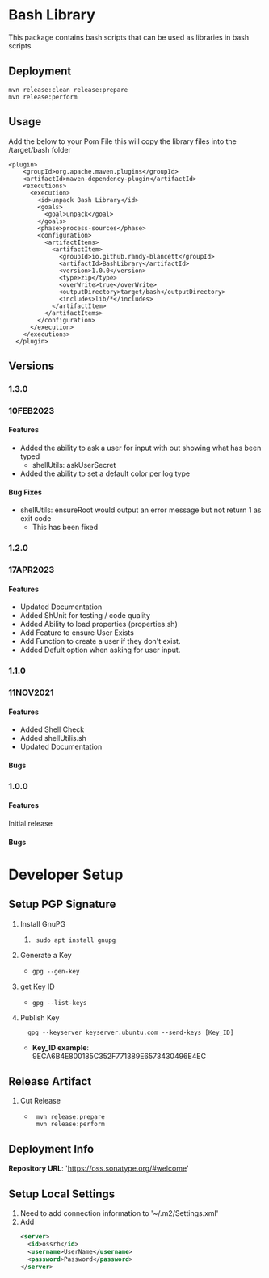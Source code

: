 # Bash Library
This package contains bash scripts that can be used as libraries in bash scripts

## Deployment
    mvn release:clean release:prepare
    mvn release:perform  
    
## Usage
Add the below to your Pom File this will copy the library files into the /target/bash folder

    <plugin>
        <groupId>org.apache.maven.plugins</groupId>
        <artifactId>maven-dependency-plugin</artifactId>
        <executions>
          <execution>
            <id>unpack Bash Library</id>
            <goals>
              <goal>unpack</goal>
            </goals>
            <phase>process-sources</phase>
            <configuration>
              <artifactItems>
                <artifactItem>
                  <groupId>io.github.randy-blancett</groupId>
                  <artifactId>BashLibrary</artifactId>
                  <version>1.0.0</version>
                  <type>zip</type>
                  <overWrite>true</overWrite>
                  <outputDirectory>target/bash</outputDirectory>
                  <includes>lib/*</includes>
                </artifactItem>
              </artifactItems>
            </configuration>
          </execution>
        </executions>
      </plugin>
      
## Versions
### 1.3.0
### 10FEB2023
#### Features
 * Added the ability to ask a user for input with out showing what has been typed
   * shellUtils: askUserSecret
 * Added the ability to set a default color per log type
#### Bug Fixes
  * shellUtils: ensureRoot would output an error message but not return 1 as exit code
    * This has been fixed

### 1.2.0
### 17APR2023
#### Features
 * Updated Documentation
 * Added ShUnit for testing / code quality
 * Added Ability to load properties (properties.sh)
 * Add Feature to ensure User Exists
 * Add Function to create a user if they don't exist.
 * Added Defult option when asking for user input.

### 1.1.0
### 11NOV2021
#### Features
 * Added Shell Check
 * Added shellUtilis.sh
 * Updated Documentation
 
#### Bugs
### 1.0.0
#### Features
Initial release
#### Bugs

# Developer Setup
## Setup PGP Signature
1) Install GnuPG
    1. ``` shell
        sudo apt install gnupg
        ```
2) Generate a Key
    * ``` shell
      gpg --gen-key
      ```
3) get Key ID
    * ``` shell
      gpg --list-keys
      ```
4) Publish Key
    ``` shell
      gpg --keyserver keyserver.ubuntu.com --send-keys [Key_ID]
    ```
    * **Key_ID example**: 9ECA6B4E800185C352F771389E6573430496E4EC
## Release Artifact
1) Cut Release
    * ``` shell
       mvn release:prepare
       mvn release:perform
      ```

## Deployment Info
**Repository URL**: 'https://oss.sonatype.org/#welcome'

## Setup Local Settings
1) Need to add connection information to '~/.m2/Settings.xml'
2) Add
    ``` xml
    <server>
      <id>ossrh</id>
      <username>UserName</username>
      <password>Password</password>
    </server>
    ```